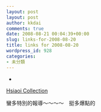```yaml
---
layout: post
layout: post
author: kkdai
comments: true
date: 2008-08-21 00:04:39+00:00
slug: links-for-2008-08-20
title: links for 2008-08-20
wordpress_id: 928
categories:
- 未分類
---
```


  * 
                

[Hsiaoi Collection](http://www.hsiaoi.com/blog/)


                

蠻多特別的報導～～～～　挺多爆點的



            
